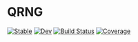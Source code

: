 # QRNG

[![Stable](https://img.shields.io/badge/docs-stable-blue.svg)](https://foldfelis-QO.github.io/QRNG.jl/stable/)
[![Dev](https://img.shields.io/badge/docs-dev-blue.svg)](https://foldfelis-QO.github.io/QRNG.jl/dev/)
[![Build Status](https://github.com/foldfelis-QO/QRNG.jl/actions/workflows/CI.yml/badge.svg?branch=main)](https://github.com/foldfelis-QO/QRNG.jl/actions/workflows/CI.yml?query=branch%3Amain)
[![Coverage](https://codecov.io/gh/foldfelis-QO/QRNG.jl/branch/main/graph/badge.svg)](https://codecov.io/gh/foldfelis-QO/QRNG.jl)
